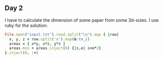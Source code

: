 Day 2
-----

I have to calculate the dimension of some paper from some 3d-sizes.
I use ruby for the solution:

````ruby
File.open("input.txt").read.split("\n").map { |row|
  x, y, z = row.split('x').map(&:to_i)
  areas = [ x*y, x*z, y*z ]
  areas.min + areas.inject(0) {|s,e| s+e*2}
}.inject(0, :+)
````
